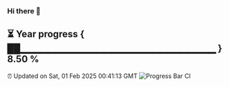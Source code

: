 ### Hi there 👋
⏳ Year progress { ██▁▁▁▁▁▁▁▁▁▁▁▁▁▁▁▁▁▁▁▁▁▁▁▁▁▁▁▁ } 8.50 %
---
⏰ Updated on Sat, 01 Feb 2025 00:41:13 GMT
![Progress Bar CI](https://github.com/Moyi321/Moyi321/workflows/Progress%20Bar%20CI/badge.svg)
